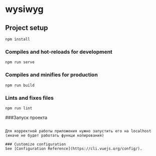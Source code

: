 # wysiwyg

## Project setup
```
npm install
```

### Compiles and hot-reloads for development
```
npm run serve
```

### Compiles and minifies for production
```
npm run build
```

### Lints and fixes files
```
npm run lint
```

###Запуск проекта
```

Для корректной работы приложения нужно запустить его на localhost (иначе не будет работать функци копирования)

### Customize configuration
See [Configuration Reference](https://cli.vuejs.org/config/).
